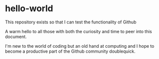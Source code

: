 # hello-world
This repository exists so that I can test the functionality of Github

A warm hello to all those with both the curiosity and time to peer into this document.

I'm new to the world of coding but an old hand at computing and I hope to become a productive part of the Github community doublequick.

